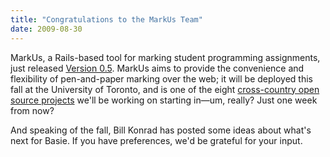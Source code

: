 ```yaml
---
title: "Congratulations to the MarkUs Team"
date: 2009-08-30
---
```

MarkUs, a Rails-based tool for marking student programming assignments, just released <a href="http://blog.markusproject.org/?p=238">Version 0.5</a>. MarkUs aims to provide the convenience and flexibility of pen-and-paper marking over the web; it will be deployed this fall at the University of Toronto, and is one of the eight <a href="http://ucosp.wordpress.com">cross-country open source projects</a> we'll be working on starting in—um, really? Just one week from now?

And speaking of the fall, Bill Konrad has posted some ideas about what's next for Basie. If you have preferences, we'd be grateful for your input.

